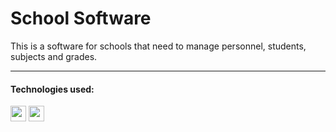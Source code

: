 
# School Software

This is a software for schools that need to manage personnel, students, subjects and grades.

***

#### Technologies used:

<img src="https://api.iconify.design/vscode-icons:file-type-python.svg" height="25"> <img src="https://api.iconify.design/logos:fastapi-icon.svg" height="25">
